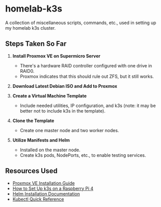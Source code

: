 # homelab-k3s

A collection of miscellaneous scripts, commands, etc., used in setting up my homelab k3s cluster.

## Steps Taken So Far

1. **Install Proxmox VE on Supermicro Server**
    - There's a hardware RAID controller configured with one drive in RAID0.
    - Proxmox indicates that this should rule out ZFS, but it still works.

2. **Download Latest Debian ISO and Add to Proxmox**

3. **Create a Virtual Machine Template**
    - Include needed utilities, IP configuration, and k3s (note: it may be better not to include k3s in the template).

4. **Clone the Template**
    - Create one master node and two worker nodes.

5. **Utilize Manifests and Helm**
    - Installed on the master node.
    - Create k3s pods, NodePorts, etc., to enable testing services.

## Resources Used

- [Proxmox VE Installation Guide](https://www.youtube.com/watch?v=X9fSMGkjtug)
- [How to Set Up k3s on a Raspberry Pi 4](https://dev.to/jhqcat/how-to-set-up-k3s-on-a-raspberry-pi-4-4343)
- [Helm Installation Documentation](https://helm.sh/docs/helm/helm_install/)
- [Kubectl Quick Reference](https://kubernetes.io/docs/reference/kubectl/quick-reference/)

